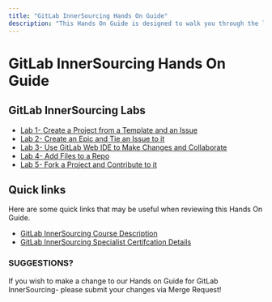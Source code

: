 ```yaml
---
title: "GitLab InnerSourcing Hands On Guide"
description: "This Hands On Guide is designed to walk you through the lab exercises used in the GitLab InnerSourcing course."
---
```


# GitLab InnerSourcing Hands On Guide


## GitLab InnerSourcing Labs
- [Lab 1- Create a Project from a Template and an Issue](/handbook/customer-success/professional-services-engineering/education-services/innersourcinghandsonlab1)
- [Lab 2- Create an Epic and Tie an Issue to it](/handbook/customer-success/professional-services-engineering/education-services/innersourcinghandsonlab2)
- [Lab 3- Use GitLab Web IDE to Make Changes and Collaborate](/handbook/customer-success/professional-services-engineering/education-services/innersourcinghandsonlab3)
- [Lab 4- Add Files to a Repo](/handbook/customer-success/professional-services-engineering/education-services/innersourcinghandsonlab4)
- [Lab 5- Fork a Project and Contribute to it](/handbook/customer-success/professional-services-engineering/education-services/innersourcinghandsonlab5)

## Quick links

Here are some quick links that may be useful when reviewing this Hands On Guide.

- [GitLab InnerSourcing Course Description](https://about.gitlab.com/services/education/innersourcing-course/)
- [GitLab InnerSourcing Specialist Certifcation Details](https://about.gitlab.com/services/education/gitlab-innersourcing-specialist/)

### SUGGESTIONS?

If you wish to make a change to our Hands on Guide for GitLab InnerSourcing- please submit your changes via Merge Request!
